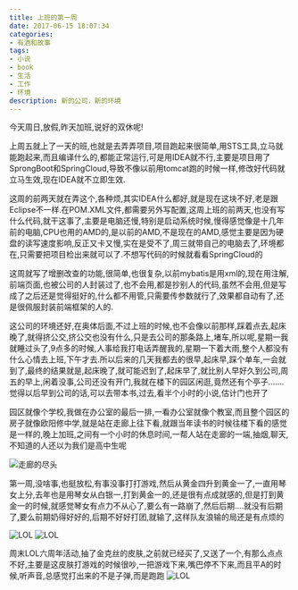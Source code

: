 ```yaml
---
title: 上班的第一周
date: 2017-06-15 18:07:34
categories: 
- 有酒和故事
tags: 
- 小说
- book
- 生活
- 工作
- 环境
description: 新的公司，新的环境
---
```


今天周日,放假,昨天加班,说好的双休呢!

上周五就上了一天的班,也就是去弄弄项目,项目跑起来很简单,用STS工具,立马就能跑起来,而且编译什么的,都能正常运行,可是用IDEA就不行,主要是项目用了SprongBoot和SpringCloud,导致不像以前用tomcat跑的时候一样,修改好代码就立马生效,现在IDEA就不立即生效.

<!-- more -->

这周的前两天就在弄这个,各种烦,其实IDEA什么都好,就是现在这块不好,老是跟Eclipse不一样.在POM.XML文件,都需要另外写配置,这周上班的前两天,也没有写什么代码,就干这事了,主要是电脑还慢,特别是启动系统时候,慢得感觉像是十几年前的电脑,CPU也用的AMD的,是以前的AMD,不是现在的AMD,感觉主要是因为硬盘的读写速度影响,反正又卡又慢,实在是受不了,周三就带自己的电脑去了,环境都在,只需要把项目检出来就可以了.不想写代码的时候就看看SpringCloud的

这周就写了增删改查的功能,很简单,也很复杂,以前mybatis是用xml的,现在用注解,前端页面,也被公司的人封装过了,也不会用,都是抄别人的代码,虽然不会用,但是写成了之后还是觉得挺好的,什么都不用管,只需要传参数就行了,效果都自动有了,还是很佩服封装前端框架的人的.

这公司的环境还好,在奥体后面,不过上班的时候,也不会像以前那样,踩着点去,起床晚了,就得挤公交,挤公交也没有什么,只是去公司的那条路上,堵车,所以呢,星期一我就睡过头了,9点多的时候,人事给我打电话弄醒我的,星期一下着大雨,整个人都没有什么心情去上班,下午才去.所以后来的几天我都去的很早,起床早,踩个单车,一会就到了,最终的结果就是,起床晚了,就可能迟到了,起床早了,就比别人早好久到公司,周五的早上,闲着没事,公司还没有开门,我就在楼下的园区闲逛,竟然还有个亭子.......觉得以后早到公司的话,可以去带本书,过去,看半个小时的小说,估计门也开了

园区就像个学校,我做在办公室的最后一排,一看办公室就像个教室,而且整个园区的房子就像欧阳修中学,就是站在走廊上往下看,就跟当年读书的时候往楼下看的感觉是一样的,晚上加班,之间有一个小时的休息时间,一帮人站在走廊的一端,抽烟,聊天,不知道的人还以为我们是高中生呢

![走廊的尽头](https://cdn.jsdelivr.net/gh/YangAnLin/images/copy_20201213150840.jpeg)

第一周,没啥事,也挺放松,有事没事打打游戏,然后从黄金四升到黄金一了,一直用琴女上分,去年也是用琴女从白银一,打到黄金一的,还是很有点成就感的,但是打到黄金一的时候,就感觉琴女有点力不从心了,要么有一路崩了,然后后期....就没有后期了,要么前期奶得好好的,后期不好好打团,就输了,这样队友浪输的局还是有点烦的

![LOL](https://cdn.jsdelivr.net/gh/YangAnLin/images/copy_20201213150855.jpeg)
![LOL](https://cdn.jsdelivr.net/gh/YangAnLin/images/copy_20201213150923.jpeg)

周末LOL六周年活动,抽了金克丝的皮肤,之前就已经买了,又送了一个,有那么点点不好,主要是这皮肤打游戏的时候很吵,一把游戏下来,嘴巴停不下来,而且平A的时候,听声音,总感觉打出来的不是子弹,而是跑跑
![LOL](https://cdn.jsdelivr.net/gh/YangAnLin/images/copy_20201213150909.jpeg)
